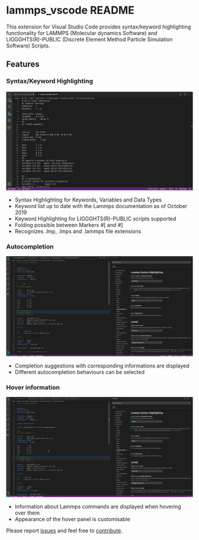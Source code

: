 # lammps_vscode README

This extension for Visual Studio Code provides syntax/keyword highlighting functionality for LAMMPS (Molecular dynamics Software) and LIGGGHTS(R)-PUBLIC (Discrete Element Method Particle Simulation Software) Scripts.

## Features

### Syntax/Keyword Highlighting 

![Syntax Highlighting](imgs/lammps-lng-anim.gif)

- Syntax Highlighting for Keywords, Variables and Data Types
- Keyword list up to date with the Lammps documentation as of October 2019
- Keyword Highlighting for LIGGGHTS(R)-PUBLIC scripts supported
- Folding possible between Markers #[ and #]
- Recognizes .lmp, .lmps and .lammps file extensions

### Autocompletion

![Autocompletion](imgs/autocomplete.gif)

- Completion suggestions with corresponding informations are displayed
- Different autocompletion behaviours can be selected 

### Hover information

![Hover](imgs/hover.gif)

- Information about Lammps commands are displayed when hovering over them
- Appearance of the hover panel is customisable

Please report [issues](https://github.com/ThFriedrich/lammps_vscode/issues) and feel free to [contribute](https://github.com/ThFriedrich/lammps_vscode).

